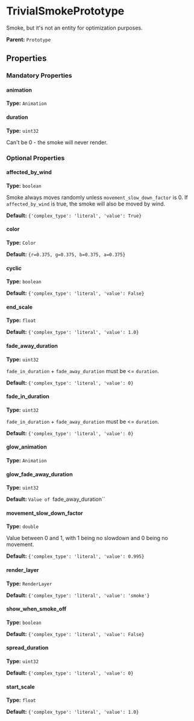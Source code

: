 # TrivialSmokePrototype

Smoke, but it's not an entity for optimization purposes.

**Parent:** `Prototype`

## Properties

### Mandatory Properties

#### animation

**Type:** `Animation`



#### duration

**Type:** `uint32`

Can't be 0 - the smoke will never render.

### Optional Properties

#### affected_by_wind

**Type:** `boolean`

Smoke always moves randomly unless `movement_slow_down_factor` is 0. If `affected_by_wind` is true, the smoke will also be moved by wind.

**Default:** `{'complex_type': 'literal', 'value': True}`

#### color

**Type:** `Color`



**Default:** ``{r=0.375, g=0.375, b=0.375, a=0.375}``

#### cyclic

**Type:** `boolean`



**Default:** `{'complex_type': 'literal', 'value': False}`

#### end_scale

**Type:** `float`



**Default:** `{'complex_type': 'literal', 'value': 1.0}`

#### fade_away_duration

**Type:** `uint32`

`fade_in_duration` + `fade_away_duration` must be <= `duration`.

**Default:** `{'complex_type': 'literal', 'value': 0}`

#### fade_in_duration

**Type:** `uint32`

`fade_in_duration` + `fade_away_duration` must be <= `duration`.

**Default:** `{'complex_type': 'literal', 'value': 0}`

#### glow_animation

**Type:** `Animation`



#### glow_fade_away_duration

**Type:** `uint32`



**Default:** `Value of `fade_away_duration``

#### movement_slow_down_factor

**Type:** `double`

Value between 0 and 1, with 1 being no slowdown and 0 being no movement.

**Default:** `{'complex_type': 'literal', 'value': 0.995}`

#### render_layer

**Type:** `RenderLayer`



**Default:** `{'complex_type': 'literal', 'value': 'smoke'}`

#### show_when_smoke_off

**Type:** `boolean`



**Default:** `{'complex_type': 'literal', 'value': False}`

#### spread_duration

**Type:** `uint32`



**Default:** `{'complex_type': 'literal', 'value': 0}`

#### start_scale

**Type:** `float`



**Default:** `{'complex_type': 'literal', 'value': 1.0}`

